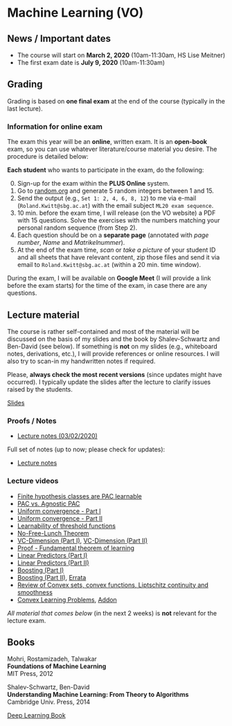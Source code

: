 # Machine Learning (VO)

## News / Important dates

- The course will start on **March 2, 2020** (10am-11:30am, HS Lise Meitner)
- The first exam date is **July 9, 2020** (10am-11:30am)

## Grading

Grading is based on **one final exam** at the end of the course (typically in the last lecture).

### Information for online exam

The exam this year will be an **online**, written exam. It is an **open-book** exam, so you can use 
whatever literature/course material you desire. The procedure is detailed below:

**Each student** who wants to participate in the exam, do the following:

0. Sign-up for the exam within the **PLUS Online** system.
1. Go to [random.org](https://www.random.org/integer-sets/) and generate 5 random integers between 1 and 15.
2. Send the output (e.g., `Set 1: 2, 4, 6, 8, 12`) to me via e-mail (`Roland.Kwitt@sbg.ac.at`) with the email
subject `ML20 exam sequence`.
3. 10 min. before the exam time, I will release (on the VO website) a PDF with 15 questions. Solve the exercises
with the numbers matching your personal random sequence (from Step 2).
4. Each question should be on a **separate page** (annotated with *page number*, *Name* and *Matrikelnummer*).
4. At the end of the exam time, *scan* or *take a picture* of your student ID and all sheets that have relevant content, zip those files and send it via email to `Roland.Kwitt@sbg.ac.at` (within a 20 min. time window).

During the exam, I will be available on **Google Meet** (I will provide a link before the exam starts) for the time 
of the exam, in case there are any questions.

## Lecture material

The course is rather self-contained and most of the material will be discussed on the basis of
my slides and the book by Shalev-Schwartz and Ben-David (see below). If something is **not** on
my slides (e.g., whiteboard notes, derivations, etc.), I will provide references or online
resources. I will also try to scan-in my handwritten notes if required.

Please, **always check the most recent versions** (since updates might have occurred).
I typically update the slides after the lecture to clarify issues raised by the students.

[Slides](ml.pdf)

### Proofs / Notes

- [Lecture notes (03/02/2020)](Lecture_Notes_03022020.pdf)

Full set of notes (up to now; please check for updates):

- [Lecture notes](Lecture-Status-11-05-2020.pdf)

### Lecture videos

- [Finite hypothesis classes are PAC learnable](https://drive.google.com/open?id=1J-uuW35JamGg9STllAe3N3kN4GBuZMBy)
- [PAC vs. Agnostic PAC](https://drive.google.com/open?id=1JxIMEBxl8tk88CwFsWzOaEZyVhOq2Qv2)
- [Uniform convergence - Part I](https://drive.google.com/open?id=10qH-5pfBkoaAUfixv2XKgY27ECJdFa2_)
- [Uniform convergence - Part II](https://drive.google.com/open?id=1mbT12wu0N7m3FE4ub96H7OabBHGfefT-)
- [Learnability of threshold functions](https://drive.google.com/open?id=16KsAmhwzpAfam-JdEL7yfiY6FZfWFHF4)
- [No-Free-Lunch Theorem](https://drive.google.com/open?id=17z77gOSnLstBuxwUrdriw3PgAahN17Ti)
- [VC-Dimension (Part I)](https://drive.google.com/open?id=1OgPgFcirW5VzJ4Ix_lHJfIKWzl73Z7-V), [VC-Dimension (Part II)](https://drive.google.com/open?id=1JFJawqvijPrP8Kv7xnmo0VvPoC78-FVi)
- [Proof - Fundamental theorem of learning](https://drive.google.com/open?id=1kN9C8lVz44o_1DqsX7Dbv_T2mW9exxhi)
- [Linear Predictors (Part I)](https://drive.google.com/open?id=16PvEpTUU_Q17UIq1qtnj89lfWD6alipr)
- [Linear Predictors (Part II)](https://drive.google.com/open?id=1Yuy_x1B24ubIy4EeV2_MP5SyGn90q8xi)
- [Boosting (Part I)](https://drive.google.com/file/d/1BM6BTaFMxa9GL9f-Uy-QBSom7eofaCS4/view?usp=sharing)
- [Boosting (Part II)](https://drive.google.com/file/d/1_PIhpag67C7mBsCxgYKJt3cWDjdEp8W9/view?usp=sharing), [Errata](https://drive.google.com/file/d/1Bj6e2Isi1-T6bZPL5jxeTCPuC3tOis8z/view?usp=sharing)
- [Review of Convex sets, convex functions, Liptschitz continuity and smoothness](https://drive.google.com/file/d/1CkQvoA7VY5GAydOYeX_KqJhqeMCOVj9u/view?usp=sharing)
- [Convex Learning Problems](https://drive.google.com/file/d/1B5CxpcHS5sKEccqXoect2nK6oHn5ttL8/view?usp=sharing), [Addon](https://drive.google.com/file/d/1vpdjW1KiWvZSMlIx1WFB42T7P3Pa2gNG/view?usp=sharing)

*All material that comes below* (in the next 2 weeks) is **not** relevant for the lecture exam.

## Books

Mohri, Rostamizadeh, Talwakar<br>
**Foundations of Machine Learning**<br>
MIT Press, 2012

Shalev-Schwartz, Ben-David<br>
**Understanding Machine Learning: From Theory to Algorithms**<br>
Cambridge Univ. Press, 2014

[Deep Learning Book](http://www.deeplearningbook.org/)
